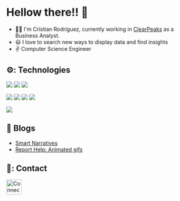 # Hellow there!! :wave:
- :technologist: I'm Cristian Rodríguez, currently working in [ClearPeaks](https://www.clearpeaks.com/) as a Business Analyst.
- :smiley: I love to search new ways to display data and find insights
- :v: Computer Science Engineer

## ⚙️: Technologies

![](https://img.shields.io/badge/PowerBI-informational?style=flat&logo=powerbi&logoColor=white&color=3D3D3D)
![](https://img.shields.io/badge/SAP_Cloud-informational?style=flat&logo=sap&logoColor=white&color=3D3D3D)
![](https://img.shields.io/badge/Microsoft_SQL_Server-informational?style=flat&logo=microsoftsqlserver&logoColor=white&color=3D3D3D)

![](https://img.shields.io/badge/Dataiku-informational?style=flat&logo=dataiku&logoColor=white&color=3D3D3D)
![](https://img.shields.io/badge/Javascript-informational?style=flat&logo=javascript&logoColor=white&color=3D3D3D)
![](https://img.shields.io/badge/Sublime-informational?style=flat&logo=sublimetext&logoColor=white&color=3D3D3D)
![](https://img.shields.io/badge/MySQL-informational?style=flat&logo=mysql&logoColor=white&color=3D3D3D)

![](https://img.shields.io/badge/Power_Apps-informational?style=flat&logo=powerapps&logoColor=white&color=3D3D3D)

## :open_book: Blogs
- [Smart Narratives](https://www.clearpeaks.com/power-bi-smart-narratives/)
- [Report Help: Animated gifs](https://www.clearpeaks.com/power-bi-best-practices-help-tooltip-using-animated-gif/)
## 📇: Contact 
[<img src="https://raw.githubusercontent.com/Raymo111/Raymo111/master/socials/linkedin.png" height="40em" align="center" alt="Connect on LinkedIn" title="Connect on LinkedIn"/>](https://www.linkedin.com/in/cristian-rodr%C3%ADguez-aranega-2b3633189/)
